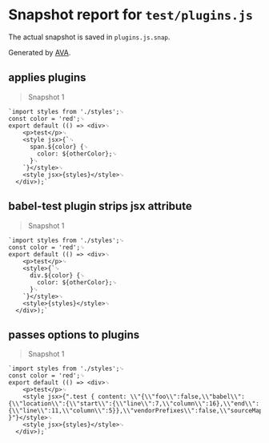 # Snapshot report for `test/plugins.js`

The actual snapshot is saved in `plugins.js.snap`.

Generated by [AVA](https://ava.li).

## applies plugins

> Snapshot 1

    `import styles from './styles';␊
    const color = 'red';␊
    export default (() => <div>␊
        <p>test</p>␊
        <style jsx>{`␊
          span.${color} {␊
            color: ${otherColor};␊
          }␊
        `}</style>␊
        <style jsx>{styles}</style>␊
      </div>);`

## babel-test plugin strips jsx attribute

> Snapshot 1

    `import styles from './styles';␊
    const color = 'red';␊
    export default (() => <div>␊
        <p>test</p>␊
        <style>{`␊
          div.${color} {␊
            color: ${otherColor};␊
          }␊
        `}</style>␊
        <style>{styles}</style>␊
      </div>);`

## passes options to plugins

> Snapshot 1

    `import styles from './styles';␊
    const color = 'red';␊
    export default (() => <div>␊
        <p>test</p>␊
        <style jsx>{".test { content: \\"{\\"foo\\":false,\\"babel\\":{\\"location\\":{\\"start\\":{\\"line\\":7,\\"column\\":16},\\"end\\":{\\"line\\":11,\\"column\\":5}},\\"vendorPrefixes\\":false,\\"sourceMaps\\":false,\\"isGlobal\\":false}}\\"; }"}</style>␊
        <style jsx>{styles}</style>␊
      </div>);`
